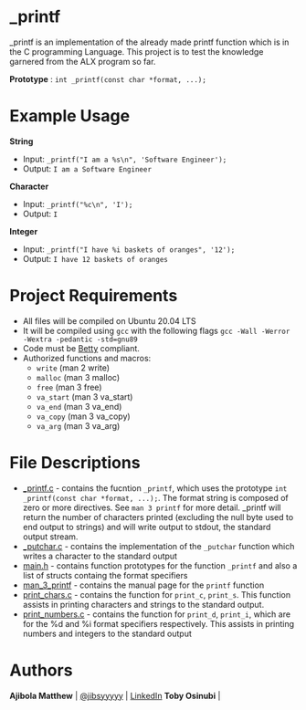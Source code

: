 # _printf

_printf is an implementation of the already made printf function which is in the C programming Language. This project is to test the knowledge garnered from the ALX program so far. 

**Prototype** : `int _printf(const char *format, ...);`

# Example Usage

**String**
- Input: `_printf("I am a %s\n", 'Software Engineer');`
- Output: `I am a Software Engineer`

**Character**
- Input: `_printf("%c\n", 'I');`
- Output: `I`

**Integer**
- Input: `_printf("I have %i baskets of oranges", '12');`
- Output: `I have 12 baskets of oranges`

# Project Requirements
- All files will be compiled on Ubuntu 20.04 LTS
- It will be compiled using `gcc` with the following flags `gcc -Wall -Werror -Wextra -pedantic -std=gnu89`
- Code must be [Betty](https://github.com/holbertonschool/Betty/wiki) compliant.
- Authorized functions and macros:
  - `write` (man 2 write)
  - `malloc` (man 3 malloc)
  - `free` (man 3 free)
  - `va_start` (man 3 va_start)
  - `va_end` (man 3 va_end)
  - `va_copy` (man 3 va_copy)
  - `va_arg` (man 3 va_arg)

# File Descriptions
- [_printf.c](./_printf.c) -  contains the fucntion `_printf`, which uses the prototype `int _printf(const char *format, ...);`. The format string is composed of zero or more directives. See `man 3 printf` for more detail. _printf will return the number of characters printed (excluding the null byte used to end output to strings) and will write output to stdout, the standard output stream.
- [_putchar.c](./_putchar.c) - contains the implementation of the `_putchar` function which writes a character to the standard output 
- [main.h](./main.h) - contains function prototypes for the function `_printf` and also a list of structs containg the format specifiers
- [man_3_printf](./man_3_printf) - contains the manual page for the `printf` function 
- [print_chars.c](./print_chars.c) - contains the function for `print_c`, `print_s`. This function assists in printing characters and strings to the standard output.
- [print_numbers.c](./print_numbers.c) - contains the function for `print_d`, `print_i`, which are for the %d and %i format specifiers respectively. This assists in printing numbers and integers to the standard output

# Authors
**Ajibola Matthew** | [@jibsyyyyy](https://twitter.com/jibsyyyyy) |  [LinkedIn](https://linkedin.com/in/jibbycodes)
**Toby Osinubi** | 
